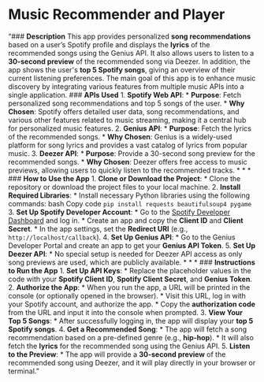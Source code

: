 # Music Recommender and Player

“### **Description** This app provides personalized **song recommendations** based on a user’s Spotify profile and displays the **lyrics** of the recommended songs using the Genius API. It also allows users to listen to a **30-second preview** of the recommended song via Deezer. In addition, the app shows the user's **top 5 Spotify songs**, giving an overview of their current listening preferences. The main goal of this app is to enhance music discovery by integrating various features from multiple music APIs into a single application. ### **APIs Used** 1. **Spotify Web API**: * **Purpose**: Fetch personalized song recommendations and top 5 songs of the user. * **Why Chosen**: Spotify offers detailed user data, song recommendations, and various other features related to music streaming, making it a central hub for personalized music features. 2. **Genius API**: * **Purpose**: Fetch the lyrics of the recommended songs. * **Why Chosen**: Genius is a widely-used platform for song lyrics and provides a vast catalog of lyrics from popular music. 3. **Deezer API**: * **Purpose**: Provide a 30-second song preview for the recommended songs. * **Why Chosen**: Deezer offers free access to music previews, allowing users to quickly listen to the recommended tracks. * * * ### **How to Use the App** 1. **Clone or Download the Project**: * Clone the repository or download the project files to your local machine. 2. **Install Required Libraries**: * Install necessary Python libraries using the following commands: bash Copy code `pip install requests beautifulsoup4 pygame` 3. **Set Up Spotify Developer Account**: * Go to the [Spotify Developer Dashboard](https://developer.spotify.com/dashboard/) and log in. * Create an app and copy the **Client ID** and **Client Secret**. * In the app settings, set the **Redirect URI** (e.g., `http://localhost/callback`). 4. **Set Up Genius API**: * Go to the Genius Developer Portal and create an app to get your **Genius API Token**. 5. **Set Up Deezer API**: * No special setup is needed for Deezer API access as only song previews are used, which are publicly available. * * * ### **Instructions to Run the App** 1. **Set Up API Keys**: * Replace the placeholder values in the code with your **Spotify Client ID**, **Spotify Client Secret**, and **Genius Token**. 2. **Authorize the App**: * When you run the app, a URL will be printed in the console (or optionally opened in the browser). * Visit this URL, log in with your Spotify account, and authorize the app. * Copy the **authorization code** from the URL and input it into the console when prompted. 3. **View Your Top 5 Songs**: * After successfully logging in, the app will display your **top 5 Spotify songs**. 4. **Get a Recommended Song**: * The app will fetch a song recommendation based on a pre-defined genre (e.g., **hip-hop**). * It will also fetch the **lyrics** for the recommended song using the Genius API. 5. **Listen to the Preview**: * The app will provide a **30-second preview** of the recommended song using Deezer, and it will play directly in your browser or terminal.”





